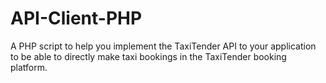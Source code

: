 # API-Client-PHP
A PHP script to help you implement the TaxiTender API to your application to be able to directly make taxi bookings in the TaxiTender booking platform.
 
